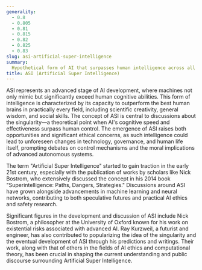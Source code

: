 ```yaml
---
generality:
  - 0.8
  - 0.805
  - 0.81
  - 0.815
  - 0.82
  - 0.825
  - 0.83
slug: asi-artificial-super-intelligence
summary:
  Hypothetical form of AI that surpasses human intelligence across all domains, including creativity, general wisdom, and problem-solving capabilities.
title: ASI (Artificial Super Intelligence)
---
```


ASI represents an advanced stage of AI development, where machines not only mimic but significantly exceed human cognitive abilities. This form of intelligence is characterized by its capacity to outperform the best human brains in practically every field, including scientific creativity, general wisdom, and social skills. The concept of ASI is central to discussions about the singularity—a theoretical point when AI's cognitive speed and effectiveness surpass human control. The emergence of ASI raises both opportunities and significant ethical concerns, as such intelligence could lead to unforeseen changes in technology, governance, and human life itself, prompting debates on control mechanisms and the moral implications of advanced autonomous systems.

The term "Artificial Super Intelligence" started to gain traction in the early 21st century, especially with the publication of works by scholars like Nick Bostrom, who extensively discussed the concept in his 2014 book "Superintelligence: Paths, Dangers, Strategies." Discussions around ASI have grown alongside advancements in machine learning and neural networks, contributing to both speculative futures and practical AI ethics and safety research.

Significant figures in the development and discussion of ASI include Nick Bostrom, a philosopher at the University of Oxford known for his work on existential risks associated with advanced AI. Ray Kurzweil, a futurist and engineer, has also contributed to popularizing the idea of the singularity and the eventual development of ASI through his predictions and writings. Their work, along with that of others in the fields of AI ethics and computational theory, has been crucial in shaping the current understanding and public discourse surrounding Artificial Super Intelligence.
